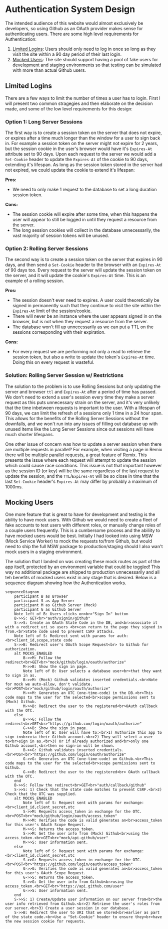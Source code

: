 # Authentication System Design

The intended audience of this website would almost exclusively be developers, so using Github as an OAuth provider makes sense for authenticating users. There are some high level requirements for Authentication:

1. [Limited Logins](#limited-logins): Users should only need to log in once so long as they visit the site within a 90 day period of their last login.
2. [Mocked Users](#mocked-users): The site should support having a pool of fake users for development and staging environments so that testing can be simulated with more than actual Github users.

## Limited Logins

There are a few ways to limit the number of times a user has to login. First I will present two common stragegies and then elaborate on the decision made, and some of the low level requirements for this design:

### Option 1: Long Server Sessions
The first way is to create a session token on the server that does not expire, or expires after a time much longer than the window for a user to sign back in. For example a session token on the server might not expire for 2 years, but the session cookie in the user's browser would have it's `Expires-At` attribute set to 90 days. Upon each request to the server we would add a `Set-Cookie` header to update the `Expires-At` of the cookie to 90 days, extending it's lifespan. As long as the session token stored in the server had not expired, we could update the cookie to extend it's lifespan:

**Pros:**
- We need to only make 1 request to the database to set a long duration session token.

**Cons:**
- The session cookie will expire after some time, when this happens the user will appear to still be logged in until they request a resource from the server.
- The long session cookies will collect in the database unnecessarily, the vast majority of session tokens will be unused.

### Option 2: Rolling Server Sessions

The second way is to create a session token on the server that expires in 90 days, and then send a `Set-Cookie` header to the browser with an `Expires-At` of 90 days too. Every request to the server will update the session token on the server, and it will update the cookie's `Expires-At` time. This is an example of a rolling session.

**Pros:**
- The session doesn't ever need to expires. A user could theoretically be signed in permanently such that they continue to visit the site within the `Expires-At` limit of the session/cookie.
- There will never be an instance where the user appears signed in on the browser, but is not when they request a resource from the server.
- The database won't fill up unnecessarily as we can put a TTL on the sessions corresponding with their expiration.

**Cons:**
- For every request we are performing not only a read to retrieve the session token, but also a write to update the token's `Expires-At` time. Doing this on every request is wasteful.

### Solution: Rolling Server Session w/ Restrictions

The solution to the problem is to use Rolling Sessions but only updating the server and browser `ttl` and `Expires-At` after a period of time has passed. We don't need to extend a user's session every time they make a server request as this puts unnecessary strain on the server, and it's very unlikely that the time inbetween requests is important to the user. With a lifespan of 90 days, we can limit the refresh of a sessions only 1 time in a 24 hour span. This allows for the benefits of the Rolling Server Sessions without the downfalls, and we won't run into any issues of filling out database up with unused items like the Long Server Sessions since out sessions will have much shorter lifespans.

One other issue of concern was how to update a server session when there are multiple requests in parallel? For example, when visiting a page in Remix there will be multiple parallel requests, a great feature of Remix. This presents the issue where each request will attempt to update the session which could cause race conditions. This issue is not that important however as the session ID (or key) will be the same regardless of the last request to update the session, and the `TTL`/`Expires-At` will be so close in time that the last `Set-Cookie` header's `Expires-At` may differ by probably a maximum of 1000ms.

## Mocking Users

One more feature that is great to have for development and testing is the ability to have mock users. With Github we would need to create a fleet of fake accounts to test users with different roles, or manually change roles of a couple users frequently. This is a cumbersome process and the abiliity to have mocked users would be best. Initially I had looked into using MSW (Mock Service Worker) to mock the requests to/from Github, but would need to ship the full MSW package to production/staging should I also wan't mock users in a staging environment.

The solution that I landed on was creating these mock routes as part of the app itself, protected by an environment variable that could be toggled! This way no additional package are shipped to production unnecessarily and all teh benefits of mocked users exist in any stage that is desired. Below is a sequence diagram showing how the Authentication works.

```mermaid
sequenceDiagram
    participant B as Browser
    participant S as App Server
    participant M as Github Server (Mock)
    participant G as Github Server
    Note left of B: Users clicks on<br>"Sign In" button
    B->>S: GET<br>"auth/signin/github"
    S->>S: Create an OAuth State Code in the DB, and<br>associate it with a redirect_uri so users <br>can return to the page they signed in from.<br>State code used to prevent CSRF attacks.
    Note left of S: Redirect sent with params for auth:<br>client_id,scope,state code
    S->>B: Redirect user's OAuth Scope Request<br> to Github for authorization.
    alt MOCKS_ENABLED
        B->>M: Follow the redirect<br>GET<br>"mock/github/login/oauth/authorize"
        M->>B: Show the sign in page.
        Note left of B: User selects a database user<br>that they want to sign in as.
        B->>M: (Mock) Github validates inserted credentials.<br>Note for mock we auto-allow, don't validate.<br>POST<br>"mock/github/login/oauth/authorize"
        M->>M: Generates an OTC (one-time-code) in the DB.<br>This code maps to the user for the selected<br>scope permissions sent to (Mock) Github.
        M->>B: Redirect the user to the registered<br>OAuth callback with the OTC.
    else
        B->>G: Follow the redirect<br>GET<br>"https://github.com/login/oauth/authorize"
        G->>B: Show the sign in page.
        Note left of B: User will have to:<br>1) Authorize this app to sign in<br>via their Github account.<br>2) They will select a user to<br>sign in as.<br>3) Or if already authorized and<br>only one Github account,<br>then no sign-in will be shown.
        B->>G: Github validates inserted credentials.<br>POST<br>"https://github.com/login/oauth/authorize"
        G->>G: Generates an OTC (one-time-code) on Github.<br>This code maps to the user for the selected<br>scope permissions sent to Github.
        G->>B: Redirect the user to the registered<br> OAuth callback with the OTC.
    end
    B->>S: Follow the redirect<br>GET<br>"auth/callback/github"
    S->>S: 1) Check that the state code matches to prevent CSRF.<br>2) Check that the OTC was supplied.
    alt MOCKS_ENABLED
        Note left of S: Request sent with params for exchange:<br>client_id,client_secret,otc
        S->>M: Requests access_token in exchange for the OTC.<br>POST<br>"mock/github/login/oauth/access_token"
        M->>M: Verifies the code is valid generates an<br>access_token for this user's OAuth Scope Request.
        M->>S: Returns the access_token.
        S->>M: Get the user info from (Mock) Github<br>using the access_token.<br>GET<br>"mock/api-github/user"
        M->>S: User information sent.
    else
        Note left of S: Request sent with params for exchange:<br>client_id,client_secret,otc
        S->>G: Requests access_token in exchange for the OTC.<br>POST<br>"https://github.com/login/oauth/access_token"
        G->>G: Verifies the code is valid generates an<br>access_token for this user's OAuth Scope Request.
        G->>S: Returns the access_token.
        S->>G: Get the user info from Github<br>using the access_token.<br>GET<br>"https://api.github.com/user"
        G->>S: User information sent.
    end
    S->>S: 1) Create/Update user information on our server from<br>the user info retrieved from Github.<br>2) Retrieve the user's roles from our server.<br>3) Create a user session in our database.
    S->>B: Redirect the user to URI that we stored<br>earlier as part of the state code.<br>Use a "Set-Cookie" header to ensure they<br>have the new session cookie for requests.
```
